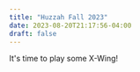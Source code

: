 ```yaml
---
title: "Huzzah Fall 2023"
date: 2023-08-20T21:17:56-04:00
draft: false
---
```


It's time to play some X-Wing!
